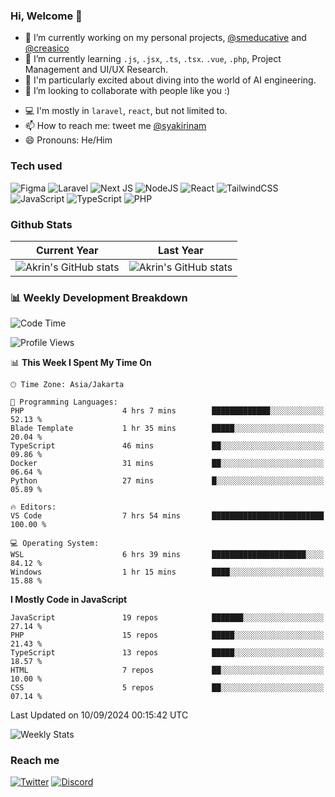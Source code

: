 ### Hi, Welcome 👋

<!--
**akrindev/akrindev** is a ✨ _special_ ✨ repository because its `README.md` (this file) appears on your GitHub profile.

Here are some ideas to get you started:
-->


- 🔭 I’m currently working on my personal projects, [@smeducative](https://github.com/smeducative) and [@creasico](https://github.com/creasico)
- 🌱 I’m currently learning `.js`, `.jsx`, `.ts`, `.tsx`. `.vue`, `.php`, Project Management and UI/UX Research.
- 🤖 I'm particularly excited about diving into the world of AI engineering.
- 👯 I’m looking to collaborate with people like you :)
<!-- - 🤔 I’m looking for help with ... -->
- 💻 I'm mostly in `laravel`, `react`, but not limited to.
- 📫 How to reach me: tweet me [@syakirinam](https://twitter.com/syakirinam)
- 😄 Pronouns: He/Him

### Tech used

![Figma](https://img.shields.io/badge/figma-%23F24E1E.svg?style=for-the-badge&logo=figma&logoColor=white)
![Laravel](https://img.shields.io/badge/laravel-%23FF2D20.svg?style=for-the-badge&logo=laravel&logoColor=white)
![Next JS](https://img.shields.io/badge/Next-black?style=for-the-badge&logo=next.js&logoColor=white)
![NodeJS](https://img.shields.io/badge/node.js-6DA55F?style=for-the-badge&logo=node.js&logoColor=white)
![React](https://img.shields.io/badge/react-%2320232a.svg?style=for-the-badge&logo=react&logoColor=%2361DAFB)
![TailwindCSS](https://img.shields.io/badge/tailwindcss-%2338B2AC.svg?style=for-the-badge&logo=tailwind-css&logoColor=white)
![JavaScript](https://img.shields.io/badge/javascript-%23323330.svg?style=for-the-badge&logo=javascript&logoColor=%23F7DF1E)
![TypeScript](https://img.shields.io/badge/typescript-%23007ACC.svg?style=for-the-badge&logo=typescript&logoColor=white)
![PHP](https://img.shields.io/badge/php-%23777BB4.svg?style=for-the-badge&logo=php&logoColor=white)



### Github Stats
| Current Year | Last Year |
|-----|-----|
|![Akrin's GitHub stats](https://github-readme-stats.vercel.app/api?username=akrindev&show_icons=true&theme=react&count_private=true)|![Akrin's GitHub stats](https://github-readme-stats.vercel.app/api?username=akrindev&show_icons=true&theme=react&count_private=true&include_all_commits=true)|

### 📊 Weekly Development Breakdown

<!--START_SECTION:waka-->
![Code Time](http://img.shields.io/badge/Code%20Time-1%2C618%20hrs%209%20mins-blue)

![Profile Views](http://img.shields.io/badge/Profile%20Views-0-blue)

📊 **This Week I Spent My Time On** 

```text
🕑︎ Time Zone: Asia/Jakarta

💬 Programming Languages: 
PHP                      4 hrs 7 mins        █████████████░░░░░░░░░░░░   52.13 % 
Blade Template           1 hr 35 mins        █████░░░░░░░░░░░░░░░░░░░░   20.04 % 
TypeScript               46 mins             ██░░░░░░░░░░░░░░░░░░░░░░░   09.86 % 
Docker                   31 mins             ██░░░░░░░░░░░░░░░░░░░░░░░   06.64 % 
Python                   27 mins             █░░░░░░░░░░░░░░░░░░░░░░░░   05.89 % 

🔥 Editors: 
VS Code                  7 hrs 54 mins       █████████████████████████   100.00 % 

💻 Operating System: 
WSL                      6 hrs 39 mins       █████████████████████░░░░   84.12 % 
Windows                  1 hr 15 mins        ████░░░░░░░░░░░░░░░░░░░░░   15.88 % 
```

**I Mostly Code in JavaScript** 

```text
JavaScript               19 repos            ███████░░░░░░░░░░░░░░░░░░   27.14 % 
PHP                      15 repos            █████░░░░░░░░░░░░░░░░░░░░   21.43 % 
TypeScript               13 repos            █████░░░░░░░░░░░░░░░░░░░░   18.57 % 
HTML                     7 repos             ██░░░░░░░░░░░░░░░░░░░░░░░   10.00 % 
CSS                      5 repos             ██░░░░░░░░░░░░░░░░░░░░░░░   07.14 % 
```




 Last Updated on 10/09/2024 00:15:42 UTC
<!--END_SECTION:waka-->

![Weekly Stats](https://github-readme-stats.vercel.app/api/wakatime?username=akrindev&theme=github_dark&layout=compact)


### Reach me
[![Twitter](https://img.shields.io/badge/Twitter-%231DA1F2.svg?style=for-the-badge&logo=Twitter&logoColor=white)](https://twitter.com/syakirinam)
[![Discord](https://img.shields.io/badge/discord-%237289DA.svg?style=for-the-badge&logo=discord&logoColor=white)
](https://discordapp.com/users/561994027054923863)
